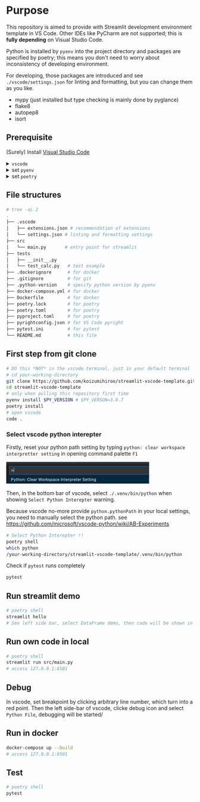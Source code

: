 # Purpose

This repository is aimed to provide with Streamlit development environment template in VS Code.
Other IDEs like PyCharm are not supported; this is **fully depending** on Visual Studio Code.

Python is installed by `pyenv` into the project directory and packages are specified by poetry; this means you don't need to worry about inconsistency of developing environment.

For developing, those packages are introduced and see `./vscode/settings.json` for linting and formatting, but you can change them as you like.

- mypy (just installed but type checking is mainly done by pyglance)
- flake8
- autopep8
- isort

## Prerequisite

(Surely) Install [Visual Studio Code](https://code.visualstudio.com/download)


<details markdown="1">
<summary><code>vscode</code></summary>

To solve pyhon path for vscode typing check by pyglance (pyright), you need to write this into `./pyrightconfig.json`. See details in https://github.com/microsoft/pyright/blob/master/docs/configuration.md#sample-config-file

```json
{
  "include": [
    "src"
  ],
  "executionEnvironments": [
    {
      "root": "src"
    }
  ]
}
```

</details>

<details markdown="1">
<summary>set <code>pyenv</code></summary>

### On Mac OS

installation

`~/.bashrc` match your situation like `~/.bash_profile`.
If you use zsh, relace `~/.bashrc` with `~/.zshrc`

```sh
PY_VERSION=3.8.7
brew install pyenv
echo 'export PYENV_ROOT="$HOME/.pyenv"' >> ~/.bashrc
echo 'export PATH="$PYENV_ROOT/bin:$PATH"' >> ~/.bashrc
echo 'eval "$(pyenv init -)"' >> ~/.bashrc
exec $SHELL -l # reload
pyenv install $PY_VERSION
pyenv local $PY_VERSION
```

### On Ubuntu or other OSs

No documents. You can google it.

</details>

<details markdown="1">
<summary>set <code>poetry</code></summary>

### On Mac OS

installation

```sh
curl -sSL https://raw.githubusercontent.com/python-poetry/poetry/master/get-poetry.py | python -
```

```sh
poetry config --local virtualenvs.in-project true
poetry init
# Would you like to define your main dependencies interactively? (yes/no) no
# Would you like to define your development dependencies interactively? (yes/no) [yes] no
# Do you confirm generation? (yes/no) [yes] 
```

```sh
# add package by poetry
# poetry add streamlit watchdog
# poetry add --dev pytest flake8 autopep8 isort

# if you pull this repository, do this
poetry install
```

</details>

## File structures

```sh
# tree -aL 2
.
├── .vscode
│   ├── extensions.json # recommendation of extensions
│   └── settings.json # linting and formatting settings
├── src
│   └── main.py       # entry point for streamlit
├── tests
│   ├── __init__.py
│   └── test_calc.py   # test example
├── .dockerignore      # for docker
├── .gitignore         # for git
├── .python-version    # specify python version by pyenv
├── docker-compose.yml # for docker
├── Dockerfile         # for docker
├── poetry.lock        # for poetry
├── poetry.toml        # for poetry
├── pyproject.toml     # for poetry
├── pyrightconfig.json # for VS Code pyright
├── pytest.ini         # for pytest
└── README.md          # this file

```

## First step from git clone

```sh
# DO this *NOT* in the vscode terminal, just in your default terminal
# cd your-working-directory
git clone https://github.com/koizumihiroo/streamlit-vscode-template.git
cd streamlit-vscode-template
# only when pulling this repository first time
pyenv install $PY_VERSION # $PY_VERSON=3.8.7 
poetry install
# open vscode 
code .
```

### Select vscode python interepter

Firstly, reset your python path setting by typing `python: clear workspace interpretter setting` in opening command palette `F1`

![](docs/clear-interpreter.png)

Then, in the bottom bar of vscode, select `./.venv/bin/python` when showing `Select Python Interepter` warning.

Because vscode no-more provide `python.pythonPath` in your local settings, you need to manually select the python path. see https://github.com/microsoft/vscode-python/wiki/AB-Experiments

```sh
# Select Python Interepter !!
poetry shell
which python
/your-working-directory/streamlit-vscode-template/.venv/bin/python
```

Check if `pytest` runs completely

```sh
pytest
```

## Run streamlit demo

```sh
# poetry shell
streamlit hello
# See left side bar, select DataFrame demo, then code will be shown in main panel.
```

## Run own code in local

```sh
# poetry shell
streamlit run src/main.py 
# access 127.0.0.1:8501
```

## Debug

In vscode, set breakpoint by clicking arbitrary line number, which turn into a red point. Then the left side-bar of vscode, clicke debug icon and select `Python File`, debugging will be started/

## Run in docker

```sh
docker-compose up --build
# access 127.0.0.1:8501
```

## Test

```sh
# poetry shell
pytest
```
